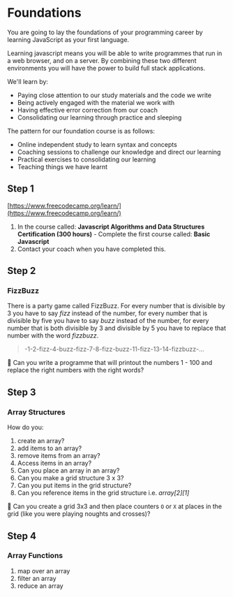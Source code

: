 # Foundations

You are going to lay the foundations of your programming career by learning JavaScript as your first language.

Learning javascript means you will be able to write programmes that run in a web browser, and on a server. By combining these two different environments you will have the power to build full stack applications.

We'll learn by:

* Paying close attention to our study materials and the code we write
* Being actively engaged with the material we work with
* Having effective error correction from our coach
* Consolidating our learning through practice and sleeping

The pattern for our foundation course is as follows:

* Online independent study to learn syntax and concepts
* Coaching sessions to challenge our knowledge and direct our learning
* Practical exercises to consolidating our learning
* Teaching things we have learnt

## Step 1

[https://www.freecodecamp.org/learn/](https://www.freecodecamp.org/learn/)

1. In the course called: __Javascript Algorithms and Data Structures Certification (300 hours)__ - Complete the first course called: __Basic Javascript__
1. Contact your coach when you have completed this.

## Step 2

### FizzBuzz

There is a party game called FizzBuzz. For every number that is divisible by 3 you have to say _fizz_ instead of the number, for every number that is divisible by five you have to say _buzz_ instead of the number, for every number that is both divisible by 3 and divisible by 5 you have to replace that number with the word _fizzbuzz_.

> -1-2-fizz-4-buzz-fizz-7-8-fizz-buzz-11-fizz-13-14-fizzbuzz-...

🔱 Can you write a programme that will printout the numbers 1 - 100 and replace the right numbers with the right words?

## Step 3

### Array Structures

How do you:

1. create an array?
1. add items to an array?
1. remove items from an array?
1. Access items in an array?
1. Can you place an array in an array?
1. Can you make a grid structure 3 x 3?
1. Can you put items in the grid structure?
1. Can you reference items in the grid structure i.e. _array[2][1]_

🔱 Can you create a grid 3x3 and then place counters `O` or `X` at places in the grid (like you were playing noughts and crosses)?

## Step 4

### Array Functions

1. map over an array
1. filter an array
1. reduce an array




